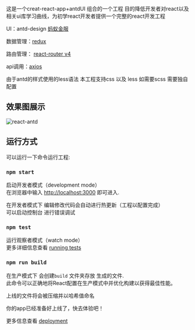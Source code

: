 这是一个creat-react-app+antdUI 组合的一个工程
目的降低开发者对react以及相关ui库学习曲线，为初学react开发者提供一个完整的react开发工程

UI：antd-design [蚂蚁金服](https://ant.design/docs/react/introduce-cn)

数据管理：[redux](https://www.redux.org.cn/)

路由管理： [react-router v4](https://reacttraining.com/react-router/)

api调用：[axios](http://www.axios-js.com/)

由于antd的样式使用的less语法 本工程支持css  以及 less  如需要scss 需要独自配置

## 效果图展示

![react-antd](https://ucarecdn.com/0ff3bbb6-851a-485c-9806-2c229cc409a8/ "效果图")

## 运行方式

可以运行一下命令运行工程:

### `npm start`

启动开发者模式（development mode）<br>
在浏览器中输入 [http://localhost:3000](http://localhost:3000) 即可进入.

在开发者模式下  编辑修改代码会自动进行热更新（工程以配置完成）<br>
可以启动控制台 进行错误调试

### `npm test`

运行观察者模式（watch mode）<br>
更多详细信息查看 [running tests](https://facebook.github.io/create-react-app/docs/running-tests) 

### `npm run build`

在生产模式下 会创建`build` 文件夹存放 生成的文件.<br>
此命令可以正确地将React配置在生产模式中并优化构建以获得最佳性能。

上线的文件将会被压缩并以哈希值命名<br>

你的app已经准备好上线了，快去体验吧！

更多信息查看 [deployment](https://facebook.github.io/create-react-app/docs/deployment)

